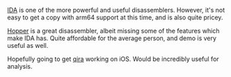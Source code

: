 [IDA](https://www.hex-rays.com/products/ida/) is one of the more powerful and useful disassemblers. However, it's not easy to get a copy with arm64 support at this time, and is also quite pricey.

[Hopper](http://www.hopperapp.com) is a great disassembler, albeit missing some of the features which make IDA has. Quite affordable for the average person, and demo is very useful as well. 

Hopefully going to get [qira](https://github.com/BinaryAnalysisPlatform/qira) working on iOS. Would be incredibly useful for analysis. 